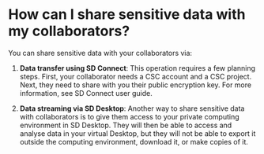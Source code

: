 # How can I share sensitive data with my collaborators?

You can share sensitive data with your collaborators via:

1) **Data transfer using SD Connect**:
This operation requires a few planning steps. First, your collaborator needs a CSC account and a CSC project. Next, they need to share with you their public encryption key.   For more information, see SD Connect user guide.

2) **Data streaming via SD Desktop**:
Another way to share sensitive data with collaborators is to give them access to your private computing environment in SD Desktop.
They will then be able to access and analyse data in your virtual Desktop, but they will not be able to export it outside the computing environment, download it, or make copies of it.
